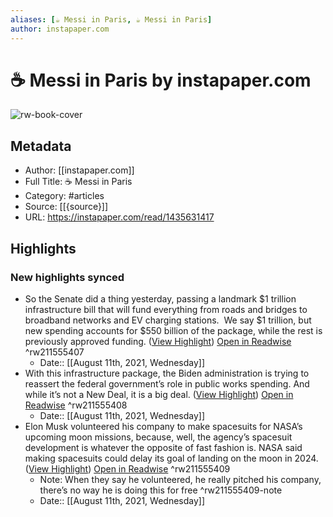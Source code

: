 ```yaml
---
aliases: [☕️ Messi in Paris, ☕️ Messi in Paris]
author: instapaper.com
---
```

# ☕️ Messi in Paris by instapaper.com

![rw-book-cover](https://readwise-assets.s3.amazonaws.com/static/images/article1.be68295a7e40.png)

## Metadata
- Author: [[instapaper.com]]
- Full Title: ☕️ Messi in Paris
- Category: #articles
- Source: [[{source}]]
- URL: https://instapaper.com/read/1435631417

## Highlights
### New highlights synced
- So the Senate did a thing yesterday, passing a landmark $1 trillion infrastructure bill that will fund everything from roads and bridges to broadband networks and EV charging stations. 
  We say $1 trillion, but new spending accounts for $550 billion of the package, while the rest is previously approved funding. ([View Highlight](https://instapaper.com/read/1435631417/17160877)) [Open in Readwise](https://readwise.io/open/211555407) ^rw211555407
    - Date:: [[August 11th, 2021, Wednesday]]
- With this infrastructure package, the Biden administration is trying to reassert the federal government’s role in public works spending. And while it’s not a New Deal, it is a big deal. ([View Highlight](https://instapaper.com/read/1435631417/17160882)) [Open in Readwise](https://readwise.io/open/211555408) ^rw211555408
    - Date:: [[August 11th, 2021, Wednesday]]
- Elon Musk volunteered his company to make spacesuits for NASA’s upcoming moon missions, because, well, the agency’s spacesuit development is whatever the opposite of fast fashion is. NASA said making spacesuits could delay its goal of landing on the moon in 2024. ([View Highlight](https://instapaper.com/read/1435631417/17160916)) [Open in Readwise](https://readwise.io/open/211555409) ^rw211555409
    - Note: When they say he volunteered, he really pitched his company, there’s no way he is doing this for free ^rw211555409-note
    - Date:: [[August 11th, 2021, Wednesday]]
